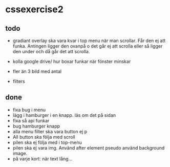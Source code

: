 # cssexercise2

## todo

- gradiant overlay ska vara kvar i top menu när man scrollar. Får den ej att funka. Antingen ligger den ovanpå o det går ej att scrolla eller så ligger den under och då går det att scrolla.

- kolla google drive/ hur boxar funkar när fönster minskar
- fler än 3 bild med antal


- filters

## done
- fixa bug i menu
- lägg i hamburger i en knapp. läs om det på sidan
- fixa så api funkar
- bug hamburger knapp
- alla menu filter ska vara button ej p 
- All button ska följa med scroll
- pilen ska ej följa med i top-menu
- pilen ska ej vara img. Använd after element pseudo använd background image.
- på varje kort: när text lång...

